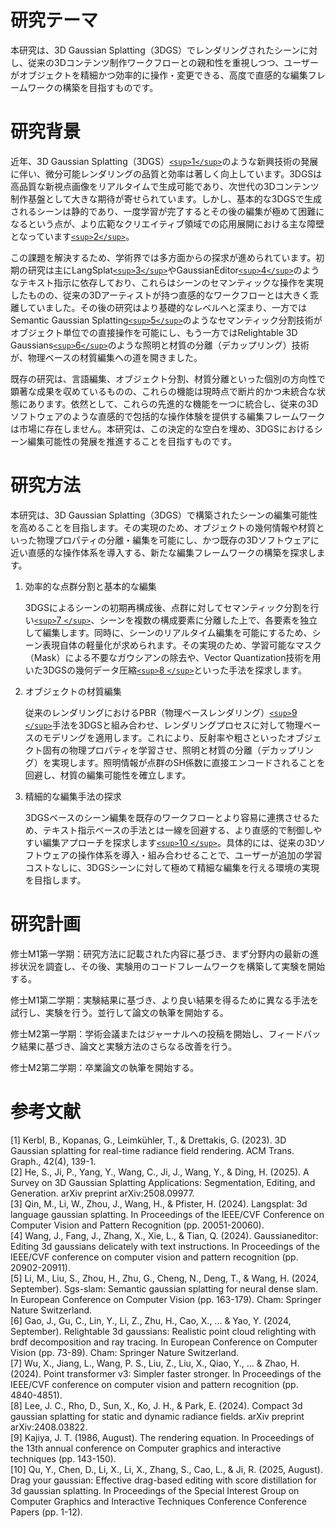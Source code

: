 # 研究テーマ

本研究は、3D Gaussian Splatting（3DGS）でレンダリングされたシーンに対し、従来の3Dコンテンツ制作ワークフローとの親和性を重視しつつ、ユーザーがオブジェクトを精細かつ効率的に操作・変更できる、高度で直感的な編集フレームワークの構築を目指すものです。

# 研究背景

近年、3D Gaussian Splatting（3DGS）[`<sup>`1`</sup>`](#refer-anchor-1)のような新興技術の発展に伴い、微分可能レンダリングの品質と効率は著しく向上しています。3DGSは高品質な新視点画像をリアルタイムで生成可能であり、次世代の3Dコンテンツ制作基盤として大きな期待が寄せられています。しかし、基本的な3DGSで生成されるシーンは静的であり、一度学習が完了するとその後の編集が極めて困難になるという点が、より広範なクリエイティブ領域での応用展開における主な障壁となっています[`<sup>`2`</sup>`](#refer-anchor-2)。

この課題を解決するため、学術界では多方面からの探求が進められています。初期の研究は主にLangSplat[`<sup>`3`</sup>`](#refer-anchor-3)やGaussianEditor[`<sup>`4`</sup>`](#refer-anchor-4)のようなテキスト指示に依存しており、これらはシーンのセマンティックな操作を実現したものの、従来の3Dアーティストが持つ直感的なワークフローとは大きく乖離していました。その後の研究はより基礎的なレベルへと深まり、一方ではSemantic Gaussian Splatting[`<sup>`5`</sup>`](#refer-anchor-5)のようなセマンティック分割技術がオブジェクト単位での直接操作を可能にし、もう一方ではRelightable 3D Gaussians[`<sup>`6`</sup>`](#refer-anchor-6)のような照明と材質の分離（デカップリング）技術が、物理ベースの材質編集への道を開きました。

既存の研究は、言語編集、オブジェクト分割、材質分離といった個別の方向性で顕著な成果を収めているものの、これらの機能は現時点で断片的かつ未統合な状態にあります。依然として、これらの先進的な機能を一つに統合し、従来の3Dソフトウェアのような直感的で包括的な操作体験を提供する編集フレームワークは市場に存在しません。本研究は、この決定的な空白を埋め、3DGSにおけるシーン編集可能性の発展を推進することを目指すものです。

# 研究方法

本研究は、3D Gaussian Splatting（3DGS）で構築されたシーンの編集可能性を高めることを目指します。その実現のため、オブジェクトの幾何情報や材質といった物理プロパティの分離・編集を可能にし、かつ既存の3Dソフトウェアに近い直感的な操作体系を導入する、新たな編集フレームワークの構築を探求します。

1. 効率的な点群分割と基本的な編集

   3DGSによるシーンの初期再構成後、点群に対してセマンティック分割を行い[`<sup>`7 `</sup>`](#refer-anchor-7)、シーンを複数の構成要素に分離した上で、各要素を独立して編集します。同時に、シーンのリアルタイム編集を可能にするため、シーン表現自体の軽量化が求められます。その実現のため、学習可能なマスク（Mask）による不要なガウシアンの除去や、Vector Quantization技術を用いた3DGSの幾何データ圧縮[`<sup>`8 `</sup>`](#refer-anchor-8)といった手法を探求します。
2. オブジェクトの材質編集

   従来のレンダリングにおけるPBR（物理ベースレンダリング）[`<sup>`9 `</sup>`](#refer-anchor-9)手法を3DGSと組み合わせ、レンダリングプロセスに対して物理ベースのモデリングを適用します。これにより、反射率や粗さといったオブジェクト固有の物理プロパティを学習させ、照明と材質の分離（デカップリング）を実現します。照明情報が点群のSH係数に直接エンコードされることを回避し、材質の編集可能性を確立します。
3. 精細的な編集手法の探求

   3DGSベースのシーン編集を既存のワークフローとより容易に連携させるため、テキスト指示ベースの手法とは一線を回避する、より直感的で制御しやすい編集アプローチを探求します[`<sup>`10 `</sup>`](#refer-anchor-10)。具体的には、従来の3Dソフトウェアの操作体系を導入・組み合わせることで、ユーザーが追加の学習コストなしに、3DGSシーンに対して極めて精細な編集を行える環境の実現を目指します。

# 研究計画

修士M1第一学期：研究方法に記載された内容に基づき、まず分野内の最新の進捗状況を調査し、その後、実験用のコードフレームワークを構築して実験を開始する。

修士M1第二学期：実験結果に基づき、より良い結果を得るために異なる手法を試行し、実験を行う。並行して論文の執筆を開始する。

修士M2第一学期：学術会議またはジャーナルへの投稿を開始し、フィードバック結果に基づき、論文と実験方法のさらなる改善を行う。

修士M2第二学期：卒業論文の執筆を開始する。

# 参考文献

<div id="refer-anchor-1"></div>
[1] Kerbl, B., Kopanas, G., Leimkühler, T., & Drettakis, G. (2023). 3D Gaussian splatting for real-time radiance field rendering. ACM Trans. Graph., 42(4), 139-1.

<div id="refer-anchor-2"></div>
[2] He, S., Ji, P., Yang, Y., Wang, C., Ji, J., Wang, Y., & Ding, H. (2025). A Survey on 3D Gaussian Splatting Applications: Segmentation, Editing, and Generation. arXiv preprint arXiv:2508.09977.

<div id="refer-anchor-3"></div>
[3] Qin, M., Li, W., Zhou, J., Wang, H., & Pfister, H. (2024). Langsplat: 3d language gaussian splatting. In Proceedings of the IEEE/CVF Conference on Computer Vision and Pattern Recognition (pp. 20051-20060).

<div id="refer-anchor-4"></div>
[4] Wang, J., Fang, J., Zhang, X., Xie, L., & Tian, Q. (2024). Gaussianeditor: Editing 3d gaussians delicately with text instructions. In Proceedings of the IEEE/CVF conference on computer vision and pattern recognition (pp. 20902-20911).

<div id="refer-anchor-5"></div>
[5] Li, M., Liu, S., Zhou, H., Zhu, G., Cheng, N., Deng, T., & Wang, H. (2024, September). Sgs-slam: Semantic gaussian splatting for neural dense slam. In European Conference on Computer Vision (pp. 163-179). Cham: Springer Nature Switzerland.

<div id="refer-anchor-6"></div>
[6] Gao, J., Gu, C., Lin, Y., Li, Z., Zhu, H., Cao, X., ... & Yao, Y. (2024, September). Relightable 3d gaussians: Realistic point cloud relighting with brdf decomposition and ray tracing. In European Conference on Computer Vision (pp. 73-89). Cham: Springer Nature Switzerland.

<div id="refer-anchor-7"></div>
[7] Wu, X., Jiang, L., Wang, P. S., Liu, Z., Liu, X., Qiao, Y., ... & Zhao, H. (2024). Point transformer v3: Simpler faster stronger. In Proceedings of the IEEE/CVF conference on computer vision and pattern recognition (pp. 4840-4851).

<div id="refer-anchor-8"></div>
[8] Lee, J. C., Rho, D., Sun, X., Ko, J. H., & Park, E. (2024). Compact 3d gaussian splatting for static and dynamic radiance fields. arXiv preprint arXiv:2408.03822.

<div id="refer-anchor-9"></div>
[9] Kajiya, J. T. (1986, August). The rendering equation. In Proceedings of the 13th annual conference on Computer graphics and interactive techniques (pp. 143-150).

<div id="refer-anchor-10"></div>
[10] Qu, Y., Chen, D., Li, X., Li, X., Zhang, S., Cao, L., & Ji, R. (2025, August). Drag your gaussian: Effective drag-based editing with score distillation for 3d gaussian splatting. In Proceedings of the Special Interest Group on Computer Graphics and Interactive Techniques Conference Conference Papers (pp. 1-12).
